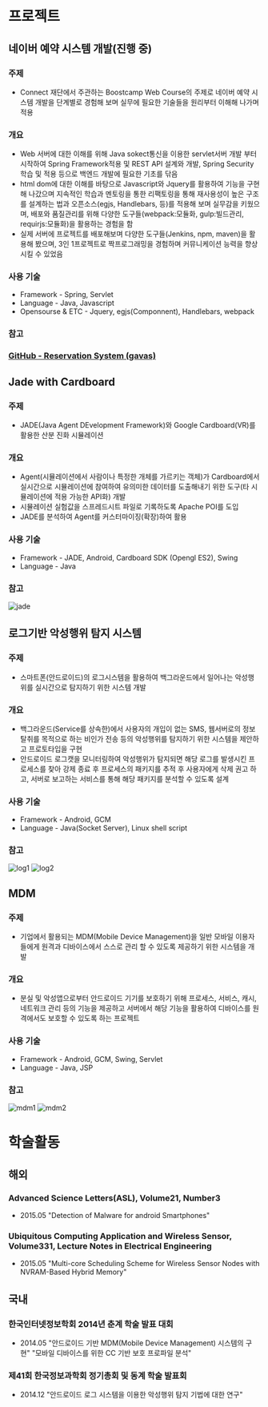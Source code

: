 # 프로젝트
## 네이버 예약 시스템 개발(진행 중)
### 주제
 - Connect 재단에서 주관하는 Boostcamp Web Course의 주제로 네이버 예약 시스템 개발을 단계별로 경험해 보며 실무에 필요한 기술들을 원리부터 이해해 나가며 적용
### 개요
 - Web 서버에 대한 이해를 위해 Java sokect통신을 이용한 servlet서버 개발 부터 시작하여 Spring Framework적용 및 REST API 설계와 개발, Spring Security 학습 및 적용 등으로 백엔드 개발에 필요한 기초를 닦음
 - html dom에 대한 이해를 바탕으로 Javascript와 Jquery를 활용하여 기능을 구현해 나갔으며 지속적인 학습과 멘토링을 통한 리팩토링을 통해 재사용성이 높은 구조를 설계하는 법과 오픈소스(egjs, Handlebars, 등)를 적용해 보며 실무감을 키웠으며, 배포와 품질관리를 위해 다양한 도구들(webpack:모듈화, gulp:빌드관리, requirjs:모듈화)을 활용하는 경험을 함
 - 실제 서버에 프로젝트를 배포해보며 다양한 도구들(Jenkins, npm, maven)을 활용해 봤으며, 3인 1프로젝트로 짝프로그래밍을 경험하며 커뮤니케이션 능력을 향상시킬 수 있었음
### 사용 기술
 - Framework - Spring, Servlet
 - Language - Java, Javascript
 - Opensourse & ETC - Jquery, egjs(Componnent), Handlebars, webpack
### 참고
### [GitHub - Reservation System (gavas)](https://github.com/boostcamp2-gavas/reservation-system/tree/B_gavas)

## Jade with Cardboard
### 주제
 - JADE(Java Agent DEvelopment Framework)와 Google Cardboard(VR)를 활용한 산분 진화 시뮬레이션
### 개요
 - Agent(시뮬레이션에서 사람이나 특정한 개체를 가르키는 객체)가 Cardboard에서 실시간으로 시뮬레이션에 참여하여 유의미한 데이터를 도출해내기 위한 도구(타 시뮬레이션에 적용 가능한 API화) 개발
 - 시뮬레이션 실험값을 스프레드시트 파일로 기록하도록 Apache POI를 도입
 - JADE를 분석하여 Agent를 커스터마이징(확장)하여 활용
### 사용 기술
 - Framework - JADE, Android, Cardboard SDK (Opengl ES2), Swing
 - Language - Java
### 참고
![jade](https://github.com/seokho/portfolio/blob/master/img/jade.jpg)


## 로그기반 악성행위 탐지 시스템
### 주제
 - 스마트폰(안드로이드)의 로그시스템을 활용하여 백그라운드에서 일어나는 악성행위를 실시간으로 탐지하기 위한 시스템 개발
### 개요
 - 백그라운드(Service를 상속한)에서 사용자의 개입이 없는 SMS, 웹서버로의 정보 탈취를 목적으로 하는 비인가 전송 등의 악성행위를 탐지하기 위한 시스템을 제안하고 프로토타입을 구현
 - 안드로이드 로그캣을 모니터링하여 악성행위가 탐지되면 해당 로그를 발생시킨 프로세스를 찾아 강제 종료 후 프로세스의 패키지를 추적 후 사용자에게 삭제 권고 하고, 서버로 보고하는 서비스를 통해 해당 패키지를 분석할 수 있도록 설계
### 사용 기술
 - Framework - Android, GCM
 - Language - Java(Socket Server), Linux shell script
### 참고
![log1](https://github.com/seokho/portfolio/blob/master/img/log1.jpg)
![log2](https://github.com/seokho/portfolio/blob/master/img/log2.jpg)


## MDM
### 주제
 - 기업에서 활용되는 MDM(Mobile Device Management)을 일반 모바일 이용자들에게 원격과 디바이스에서 스스로 관리 할 수 있도록 제공하기 위한 시스템을 개발
### 개요
 - 분실 및 악성앱으로부터 안드로이드 기기를 보호하기 위해 프로세스, 서비스, 캐시, 네트워크 관리 등의 기능을 제공하고 서버에서 해당 기능을 활용하여 디바이스를 원격에서도 보호할 수 있도록 하는 프로젝트
### 사용 기술
 - Framework - Android, GCM, Swing, Servlet
 - Language - Java, JSP
### 참고
![mdm1](https://github.com/seokho/portfolio/blob/master/img/mdm1.jpg)
![mdm2](https://github.com/seokho/portfolio/blob/master/img/mdm2.jpg)



# 학술활동
## 해외
### Advanced Science Letters(ASL), Volume21, Number3
 - 2015.05
 "Detection of Malware for android Smartphones"
### Ubiquitous Computing Application and Wireless Sensor, Volume331, Lecture Notes in Electrical Engineering
 - 2015.05
 "Multi-core Scheduling Scheme for Wireless Sensor Nodes with NVRAM-Based Hybrid Memory"
## 국내 
### 한국인터넷정보학회 2014년 춘계 학술 발표 대회
 - 2014.05
 "안드로이드 기반 MDM(Mobile Device Management) 시스템의 구현"
 "모바일 디바이스를 위한 CC 기반 보호 프로파일 분석"
### 제41회 한국정보과학회 정기총회 및 동계 학술 발표회
 - 2014.12
 "안드로이드 로그 시스템을 이용한 악성행위 탐지 기법에 대한 연구"
